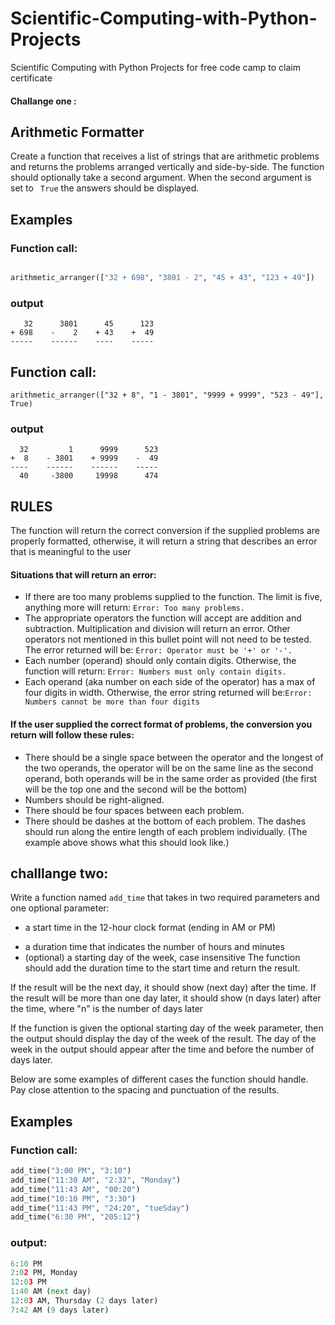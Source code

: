 
# Scientific-Computing-with-Python-Projects

Scientific Computing with Python Projects for free code camp to claim certificate

#### Challange one :
## Arithmetic Formatter
Create a function that receives a list of strings that are arithmetic problems and returns the problems arranged vertically and side-by-side. The function should optionally take a second argument. When the second argument is set to ```
True``` the answers should be displayed.

## Examples
### Function call:
```Python

arithmetic_arranger(["32 + 698", "3801 - 2", "45 + 43", "123 + 49"])
```
### output
```
   32      3801      45      123
+ 698    -    2    + 43    +  49
-----    ------    ----    -----
```
## Function call:
```
arithmetic_arranger(["32 + 8", "1 - 3801", "9999 + 9999", "523 - 49"], True)
```
### output
```
  32         1      9999      523
+  8    - 3801    + 9999    -  49
----    ------    ------    -----
  40     -3800     19998      474
  ```

## RULES
The function will return the correct conversion if the supplied problems are properly formatted, otherwise, it will return a string that describes an error that is meaningful to the user

#### Situations that will return an error:
  - If there are too many problems supplied to the function. The limit is five, anything more will return: ```Error: Too many problems.```
  - The appropriate operators the function will accept are addition and subtraction. Multiplication and division will return an error. Other operators not mentioned in this bullet point will not need to be tested. The error returned will be: ```Error: Operator must be '+' or '-'.```
  - Each number (operand) should only contain digits. Otherwise, the function will return: ```Error: Numbers must only contain digits.```
  - Each operand (aka number on each side of the operator) has a max of four digits in width. Otherwise, the error string returned will be:```Error: Numbers cannot be more than four digits```

#### If the user supplied the correct format of problems, the conversion you return will follow these rules:
  - There should be a single space between the operator and the longest of the two operands, the operator will be on the same line as the second operand, both operands will be in the same order as provided (the first will be the top one and the second will be the bottom)
  - Numbers should be right-aligned.
  - There should be four spaces between each problem.
  - There should be dashes at the bottom of each problem. The dashes should run along the entire length of each problem individually. (The example above shows what this should look like.)
  

## challlange two:

Write a function named ``` add_time ``` that takes in two required parameters and one optional parameter:

* a start time in the 12-hour clock format (ending in AM or PM)
- a duration time that indicates the number of hours and minutes
- (optional) a starting day of the week, case insensitive
The function should add the duration time to the start time and return the result.

If the result will be the next day, it should show (next day) after the time. If the result will be more than one day later, it should show (n days later) after the time, where "n" is the number of days later

If the function is given the optional starting day of the week parameter, then the output should display the day of the week of the result. The day of the week in the output should appear after the time and before the number of days later.

Below are some examples of different cases the function should handle. Pay close attention to the spacing and punctuation of the results.

## Examples
### Function call: 
```Python
add_time("3:00 PM", "3:10")
add_time("11:30 AM", "2:32", "Monday")
add_time("11:43 AM", "00:20")
add_time("10:10 PM", "3:30")
add_time("11:43 PM", "24:20", "tueSday")
add_time("6:30 PM", "205:12")

```
### output:
```Python 
6:10 PM
2:02 PM, Monday
12:03 PM
1:40 AM (next day)
12:03 AM, Thursday (2 days later)
7:42 AM (9 days later)
```
